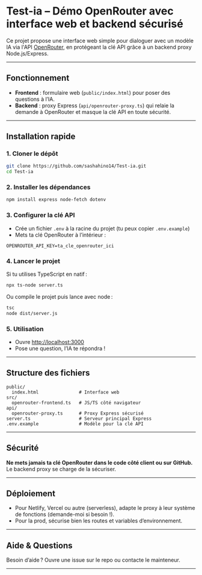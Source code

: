 # Test-ia – Démo OpenRouter avec interface web et backend sécurisé

Ce projet propose une interface web simple pour dialoguer avec un modèle IA via l'API [OpenRouter](https://openrouter.ai/), en protégeant la clé API grâce à un backend proxy Node.js/Express.

---

## Fonctionnement

- **Frontend** : formulaire web (`public/index.html`) pour poser des questions à l’IA.
- **Backend** : proxy Express (`api/openrouter-proxy.ts`) qui relaie la demande à OpenRouter et masque la clé API en toute sécurité.

---

## Installation rapide

### 1. Cloner le dépôt

```bash
git clone https://github.com/sashahino14/Test-ia.git
cd Test-ia
```

### 2. Installer les dépendances

```bash
npm install express node-fetch dotenv
```

### 3. Configurer la clé API

- Crée un fichier `.env` à la racine du projet (tu peux copier `.env.example`)
- Mets ta clé OpenRouter à l’intérieur :

```
OPENROUTER_API_KEY=ta_cle_openrouter_ici
```

### 4. Lancer le projet

Si tu utilises TypeScript en natif :

```bash
npx ts-node server.ts
```

Ou compile le projet puis lance avec node :

```bash
tsc
node dist/server.js
```

### 5. Utilisation

- Ouvre [http://localhost:3000](http://localhost:3000)
- Pose une question, l’IA te répondra !

---

## Structure des fichiers

```
public/
  index.html               # Interface web
src/
  openrouter-frontend.ts   # JS/TS côté navigateur
api/
  openrouter-proxy.ts      # Proxy Express sécurisé
server.ts                  # Serveur principal Express
.env.example               # Modèle pour la clé API
```

---

## Sécurité

**Ne mets jamais ta clé OpenRouter dans le code côté client ou sur GitHub.**  
Le backend proxy se charge de la sécuriser.

---

## Déploiement

- Pour Netlify, Vercel ou autre (serverless), adapte le proxy à leur système de fonctions (demande-moi si besoin !).
- Pour la prod, sécurise bien les routes et variables d’environnement.

---

## Aide & Questions

Besoin d’aide ? Ouvre une issue sur le repo ou contacte le mainteneur.

---

